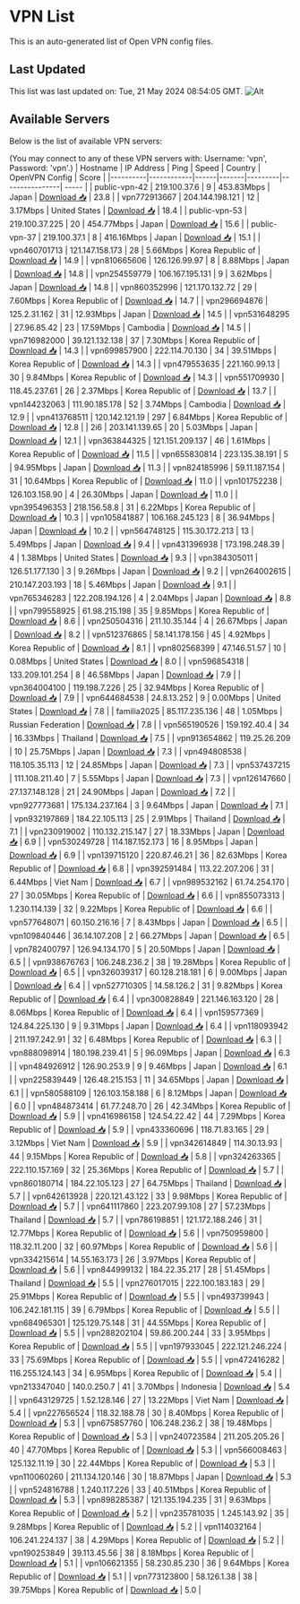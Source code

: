 # VPN List

This is an auto-generated list of Open VPN config files.

## Last Updated

This list was last updated on: Tue, 21 May 2024 08:54:05 GMT.
![Alt](https://repobeats.axiom.co/api/embed/186b98318ef1479477931607c1ad7d823f12451f.svg "Repobeats analytics image")

## Available Servers

Below is the list of available VPN servers:

(You may connect to any of these VPN servers with: Username: 'vpn', Password: 'vpn'.)
| Hostname | IP Address | Ping | Speed | Country | OpenVPN Config | Score |
|----------|------------|------|-------|---------|----------------| ----- |
| public-vpn-42 | 219.100.37.6 | 9 | 453.83Mbps | Japan | [Download 📥](./configs/server_0_JP.ovpn) | 23.8 |
| vpn772913667 | 204.144.198.121 | 12 | 3.17Mbps | United States | [Download 📥](./configs/server_1_US.ovpn) | 18.4 |
| public-vpn-53 | 219.100.37.225 | 20 | 454.77Mbps | Japan | [Download 📥](./configs/server_2_JP.ovpn) | 15.6 |
| public-vpn-37 | 219.100.37.1 | 8 | 416.16Mbps | Japan | [Download 📥](./configs/server_3_JP.ovpn) | 15.1 |
| vpn460701713 | 121.147.158.173 | 28 | 5.66Mbps | Korea Republic of | [Download 📥](./configs/server_4_KR.ovpn) | 14.9 |
| vpn810665606 | 126.126.99.97 | 8 | 8.88Mbps | Japan | [Download 📥](./configs/server_5_JP.ovpn) | 14.8 |
| vpn254559779 | 106.167.195.131 | 9 | 3.62Mbps | Japan | [Download 📥](./configs/server_6_JP.ovpn) | 14.8 |
| vpn860352996 | 121.170.132.72 | 29 | 7.60Mbps | Korea Republic of | [Download 📥](./configs/server_7_KR.ovpn) | 14.7 |
| vpn296694876 | 125.2.31.162 | 31 | 12.93Mbps | Japan | [Download 📥](./configs/server_8_JP.ovpn) | 14.5 |
| vpn531648295 | 27.96.85.42 | 23 | 17.59Mbps | Cambodia | [Download 📥](./configs/server_9_KH.ovpn) | 14.5 |
| vpn716982000 | 39.121.132.138 | 37 | 7.30Mbps | Korea Republic of | [Download 📥](./configs/server_10_KR.ovpn) | 14.3 |
| vpn699857900 | 222.114.70.130 | 34 | 39.51Mbps | Korea Republic of | [Download 📥](./configs/server_11_KR.ovpn) | 14.3 |
| vpn479553635 | 221.160.99.13 | 30 | 9.84Mbps | Korea Republic of | [Download 📥](./configs/server_12_KR.ovpn) | 14.3 |
| vpn551709930 | 118.45.237.61 | 26 | 2.37Mbps | Korea Republic of | [Download 📥](./configs/server_13_KR.ovpn) | 13.7 |
| vpn144232063 | 111.90.185.178 | 52 | 3.74Mbps | Cambodia | [Download 📥](./configs/server_14_KH.ovpn) | 12.9 |
| vpn413768511 | 120.142.121.19 | 297 | 6.84Mbps | Korea Republic of | [Download 📥](./configs/server_15_KR.ovpn) | 12.8 |
| 2i6 | 203.141.139.65 | 20 | 5.03Mbps | Japan | [Download 📥](./configs/server_16_JP.ovpn) | 12.1 |
| vpn363844325 | 121.151.209.137 | 46 | 1.61Mbps | Korea Republic of | [Download 📥](./configs/server_17_KR.ovpn) | 11.5 |
| vpn655830814 | 223.135.38.191 | 5 | 94.95Mbps | Japan | [Download 📥](./configs/server_18_JP.ovpn) | 11.3 |
| vpn824185996 | 59.11.187.154 | 31 | 10.64Mbps | Korea Republic of | [Download 📥](./configs/server_19_KR.ovpn) | 11.0 |
| vpn101752238 | 126.103.158.90 | 4 | 26.30Mbps | Japan | [Download 📥](./configs/server_20_JP.ovpn) | 11.0 |
| vpn395496353 | 218.156.58.8 | 31 | 6.22Mbps | Korea Republic of | [Download 📥](./configs/server_21_KR.ovpn) | 10.3 |
| vpn105841887 | 106.168.245.123 | 8 | 36.94Mbps | Japan | [Download 📥](./configs/server_22_JP.ovpn) | 10.2 |
| vpn564748125 | 115.30.172.213 | 13 | 5.49Mbps | Japan | [Download 📥](./configs/server_23_JP.ovpn) | 9.4 |
| vpn431396938 | 173.198.248.39 | 4 | 1.38Mbps | United States | [Download 📥](./configs/server_24_US.ovpn) | 9.3 |
| vpn384305011 | 126.51.177.130 | 3 | 9.26Mbps | Japan | [Download 📥](./configs/server_25_JP.ovpn) | 9.2 |
| vpn264002615 | 210.147.203.193 | 18 | 5.46Mbps | Japan | [Download 📥](./configs/server_26_JP.ovpn) | 9.1 |
| vpn765346283 | 122.208.194.126 | 4 | 2.04Mbps | Japan | [Download 📥](./configs/server_27_JP.ovpn) | 8.8 |
| vpn799558925 | 61.98.215.198 | 35 | 9.85Mbps | Korea Republic of | [Download 📥](./configs/server_28_KR.ovpn) | 8.6 |
| vpn250504316 | 211.10.35.144 | 4 | 26.67Mbps | Japan | [Download 📥](./configs/server_29_JP.ovpn) | 8.2 |
| vpn512376865 | 58.141.178.156 | 45 | 4.92Mbps | Korea Republic of | [Download 📥](./configs/server_30_KR.ovpn) | 8.1 |
| vpn802568399 | 47.146.51.57 | 10 | 0.08Mbps | United States | [Download 📥](./configs/server_31_US.ovpn) | 8.0 |
| vpn596854318 | 133.209.101.254 | 8 | 46.58Mbps | Japan | [Download 📥](./configs/server_32_JP.ovpn) | 7.9 |
| vpn364004100 | 119.198.7.226 | 25 | 32.94Mbps | Korea Republic of | [Download 📥](./configs/server_33_KR.ovpn) | 7.9 |
| vpn644684538 | 24.8.13.252 | 9 | 0.00Mbps | United States | [Download 📥](./configs/server_34_US.ovpn) | 7.8 |
| familia2025 | 85.117.235.136 | 48 | 1.05Mbps | Russian Federation | [Download 📥](./configs/server_35_RU.ovpn) | 7.8 |
| vpn565190526 | 159.192.40.4 | 34 | 16.33Mbps | Thailand | [Download 📥](./configs/server_36_TH.ovpn) | 7.5 |
| vpn913654862 | 119.25.26.209 | 10 | 25.75Mbps | Japan | [Download 📥](./configs/server_37_JP.ovpn) | 7.3 |
| vpn494808538 | 118.105.35.113 | 12 | 24.85Mbps | Japan | [Download 📥](./configs/server_38_JP.ovpn) | 7.3 |
| vpn537437215 | 111.108.211.40 | 7 | 5.55Mbps | Japan | [Download 📥](./configs/server_39_JP.ovpn) | 7.3 |
| vpn126147660 | 27.137.148.128 | 21 | 24.90Mbps | Japan | [Download 📥](./configs/server_40_JP.ovpn) | 7.2 |
| vpn927773681 | 175.134.237.164 | 3 | 9.64Mbps | Japan | [Download 📥](./configs/server_41_JP.ovpn) | 7.1 |
| vpn932197869 | 184.22.105.113 | 25 | 2.91Mbps | Thailand | [Download 📥](./configs/server_42_TH.ovpn) | 7.1 |
| vpn230919002 | 110.132.215.147 | 27 | 18.33Mbps | Japan | [Download 📥](./configs/server_43_JP.ovpn) | 6.9 |
| vpn530249728 | 114.187.152.173 | 16 | 8.95Mbps | Japan | [Download 📥](./configs/server_44_JP.ovpn) | 6.9 |
| vpn139715120 | 220.87.46.21 | 36 | 82.63Mbps | Korea Republic of | [Download 📥](./configs/server_45_KR.ovpn) | 6.8 |
| vpn392591484 | 113.22.207.206 | 31 | 6.44Mbps | Viet Nam | [Download 📥](./configs/server_46_VN.ovpn) | 6.7 |
| vpn989532162 | 61.74.254.170 | 27 | 30.05Mbps | Korea Republic of | [Download 📥](./configs/server_47_KR.ovpn) | 6.6 |
| vpn855073313 | 1.230.114.139 | 32 | 9.22Mbps | Korea Republic of | [Download 📥](./configs/server_48_KR.ovpn) | 6.6 |
| vpn577648071 | 60.150.216.16 | 7 | 8.43Mbps | Japan | [Download 📥](./configs/server_49_JP.ovpn) | 6.5 |
| vpn109840446 | 36.14.107.208 | 2 | 66.27Mbps | Japan | [Download 📥](./configs/server_50_JP.ovpn) | 6.5 |
| vpn782400797 | 126.94.134.170 | 5 | 20.50Mbps | Japan | [Download 📥](./configs/server_51_JP.ovpn) | 6.5 |
| vpn938676763 | 106.248.236.2 | 38 | 19.28Mbps | Korea Republic of | [Download 📥](./configs/server_52_KR.ovpn) | 6.5 |
| vpn326039317 | 60.128.218.181 | 6 | 9.00Mbps | Japan | [Download 📥](./configs/server_53_JP.ovpn) | 6.4 |
| vpn527710305 | 14.58.126.2 | 31 | 9.82Mbps | Korea Republic of | [Download 📥](./configs/server_54_KR.ovpn) | 6.4 |
| vpn300828849 | 221.146.163.120 | 28 | 8.06Mbps | Korea Republic of | [Download 📥](./configs/server_55_KR.ovpn) | 6.4 |
| vpn159577369 | 124.84.225.130 | 9 | 9.31Mbps | Japan | [Download 📥](./configs/server_56_JP.ovpn) | 6.4 |
| vpn118093942 | 211.197.242.91 | 32 | 6.48Mbps | Korea Republic of | [Download 📥](./configs/server_57_KR.ovpn) | 6.3 |
| vpn888098914 | 180.198.239.41 | 5 | 96.09Mbps | Japan | [Download 📥](./configs/server_58_JP.ovpn) | 6.3 |
| vpn484926912 | 126.90.253.9 | 9 | 9.46Mbps | Japan | [Download 📥](./configs/server_59_JP.ovpn) | 6.1 |
| vpn225839449 | 126.48.215.153 | 11 | 34.65Mbps | Japan | [Download 📥](./configs/server_60_JP.ovpn) | 6.1 |
| vpn580588109 | 126.103.158.188 | 6 | 8.12Mbps | Japan | [Download 📥](./configs/server_61_JP.ovpn) | 6.0 |
| vpn484873414 | 61.77.248.70 | 26 | 42.34Mbps | Korea Republic of | [Download 📥](./configs/server_62_KR.ovpn) | 5.9 |
| vpn416986158 | 124.54.22.42 | 44 | 7.29Mbps | Korea Republic of | [Download 📥](./configs/server_63_KR.ovpn) | 5.9 |
| vpn433360696 | 118.71.83.165 | 29 | 3.12Mbps | Viet Nam | [Download 📥](./configs/server_64_VN.ovpn) | 5.9 |
| vpn342614849 | 114.30.13.93 | 44 | 9.15Mbps | Korea Republic of | [Download 📥](./configs/server_65_KR.ovpn) | 5.8 |
| vpn324263365 | 222.110.157.169 | 32 | 25.36Mbps | Korea Republic of | [Download 📥](./configs/server_66_KR.ovpn) | 5.7 |
| vpn860180714 | 184.22.105.123 | 27 | 64.75Mbps | Thailand | [Download 📥](./configs/server_67_TH.ovpn) | 5.7 |
| vpn642613928 | 220.121.43.122 | 33 | 9.98Mbps | Korea Republic of | [Download 📥](./configs/server_68_KR.ovpn) | 5.7 |
| vpn641117860 | 223.207.99.108 | 27 | 57.23Mbps | Thailand | [Download 📥](./configs/server_69_TH.ovpn) | 5.7 |
| vpn786198851 | 121.172.188.246 | 31 | 12.77Mbps | Korea Republic of | [Download 📥](./configs/server_70_KR.ovpn) | 5.6 |
| vpn750959800 | 118.32.11.200 | 32 | 60.97Mbps | Korea Republic of | [Download 📥](./configs/server_71_KR.ovpn) | 5.6 |
| vpn334215614 | 14.55.163.173 | 26 | 3.97Mbps | Korea Republic of | [Download 📥](./configs/server_72_KR.ovpn) | 5.6 |
| vpn844999132 | 184.22.35.217 | 28 | 51.45Mbps | Thailand | [Download 📥](./configs/server_73_TH.ovpn) | 5.5 |
| vpn276017015 | 222.100.183.183 | 29 | 25.91Mbps | Korea Republic of | [Download 📥](./configs/server_74_KR.ovpn) | 5.5 |
| vpn493739943 | 106.242.181.115 | 39 | 6.79Mbps | Korea Republic of | [Download 📥](./configs/server_75_KR.ovpn) | 5.5 |
| vpn684965301 | 125.129.75.148 | 31 | 44.55Mbps | Korea Republic of | [Download 📥](./configs/server_76_KR.ovpn) | 5.5 |
| vpn288202104 | 59.86.200.244 | 33 | 3.95Mbps | Korea Republic of | [Download 📥](./configs/server_77_KR.ovpn) | 5.5 |
| vpn197933045 | 222.121.246.224 | 33 | 75.69Mbps | Korea Republic of | [Download 📥](./configs/server_78_KR.ovpn) | 5.5 |
| vpn472416282 | 116.255.124.143 | 34 | 6.95Mbps | Korea Republic of | [Download 📥](./configs/server_79_KR.ovpn) | 5.4 |
| vpn213347040 | 140.0.250.7 | 41 | 3.70Mbps | Indonesia | [Download 📥](./configs/server_80_ID.ovpn) | 5.4 |
| vpn643129725 | 1.52.128.146 | 27 | 13.22Mbps | Viet Nam | [Download 📥](./configs/server_81_VN.ovpn) | 5.4 |
| vpn227656524 | 118.32.188.78 | 30 | 8.40Mbps | Korea Republic of | [Download 📥](./configs/server_82_KR.ovpn) | 5.3 |
| vpn675857760 | 106.248.236.2 | 38 | 19.48Mbps | Korea Republic of | [Download 📥](./configs/server_83_KR.ovpn) | 5.3 |
| vpn240723584 | 211.205.205.26 | 40 | 47.70Mbps | Korea Republic of | [Download 📥](./configs/server_84_KR.ovpn) | 5.3 |
| vpn566008463 | 125.132.11.19 | 30 | 22.44Mbps | Korea Republic of | [Download 📥](./configs/server_85_KR.ovpn) | 5.3 |
| vpn110060260 | 211.134.120.146 | 30 | 18.87Mbps | Japan | [Download 📥](./configs/server_86_JP.ovpn) | 5.3 |
| vpn524816788 | 1.240.117.226 | 33 | 40.51Mbps | Korea Republic of | [Download 📥](./configs/server_87_KR.ovpn) | 5.3 |
| vpn898285387 | 121.135.194.235 | 31 | 9.63Mbps | Korea Republic of | [Download 📥](./configs/server_88_KR.ovpn) | 5.2 |
| vpn235781035 | 1.245.143.92 | 35 | 9.28Mbps | Korea Republic of | [Download 📥](./configs/server_89_KR.ovpn) | 5.2 |
| vpn114032164 | 106.241.224.137 | 38 | 4.29Mbps | Korea Republic of | [Download 📥](./configs/server_90_KR.ovpn) | 5.2 |
| vpn190253849 | 39.113.45.56 | 38 | 8.18Mbps | Korea Republic of | [Download 📥](./configs/server_91_KR.ovpn) | 5.1 |
| vpn106621355 | 58.230.85.230 | 36 | 9.64Mbps | Korea Republic of | [Download 📥](./configs/server_92_KR.ovpn) | 5.1 |
| vpn773123800 | 58.126.1.38 | 38 | 39.75Mbps | Korea Republic of | [Download 📥](./configs/server_93_KR.ovpn) | 5.0 |
